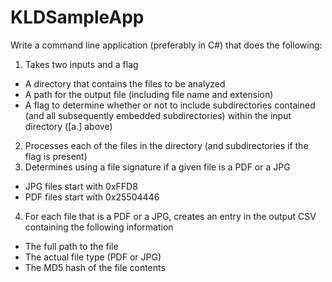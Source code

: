 # KLDSampleApp
Write a command line application (preferably in C#) that does the following:   
1.	Takes two inputs and a flag
 - A directory that contains the files to be analyzed
 - A path for the output file (including file name and extension)
 - A flag to determine whether or not to include subdirectories contained (and all subsequently embedded subdirectories) within the input directory ([a.] above)
2.	Processes each of the files in the directory (and subdirectories if the flag is present)
3.	Determines using a file signature if a given file is a PDF or a JPG
 - JPG files start with 0xFFD8
 - PDF files start with 0x25504446
4.	For each file that is a PDF or a JPG, creates an entry in the output CSV containing the following information 
 - The full path to the file
 - The actual file type (PDF or JPG)
 - The MD5 hash of the file contents
